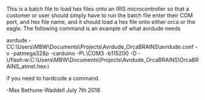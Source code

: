 
This is a batch file to load hex files onto an IRIS microcontroller
so that a customer or user should simply have to run the batch file
enter their COM port, and hex file name, and it should load a hex file
onto either orca or the eagle. The following command is an example of
what avrdude needs

avrdude -CC:\Users\MBW\Documents\Projects\Avrdude_OrcaBRAINS\avrdude.conf -v -patmega328p -carduino -P\\.\COM3 -b115200 -D -Uflash:w:C:\Users\MBW\Documents\Projects\Avrdude_OrcaBRAINS\OrcaBRAINS_atmel.hex:i

if you need to hardcode a command.

-Max Bethune-Waddell July 7th 2018